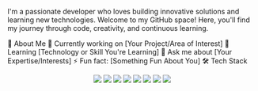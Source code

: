 I'm a passionate developer who loves building innovative solutions and learning new technologies. Welcome to my GitHub space! Here, you'll find my journey through code, creativity, and continuous learning.

🚀 About Me
🔭 Currently working on [Your Project/Area of Interest]
🌱 Learning [Technology or Skill You're Learning]
💬 Ask me about [Your Expertise/Interests]
⚡ Fun fact: [Something Fun About You]
🛠️ Tech Stack
<p align="center"> <img src="https://img.shields.io/badge/-JavaScript-F7DF1E?logo=javascript&logoColor=black&style=for-the-badge" /> <img src="https://img.shields.io/badge/-TypeScript-3178C6?logo=typescript&logoColor=white&style=for-the-badge" /> <img src="https://img.shields.io/badge/-React-61DAFB?logo=react&logoColor=black&style=for-the-badge" /> <img src="https://img.shields.io/badge/-Node.js-339933?logo=node.js&logoColor=white&style=for-the-badge" /> <img src="https://img.shields.io/badge/-Python-3776AB?logo=python&logoColor=white&style=for-the-badge" /> <img src="https://img.shields.io/badge/-Docker-2496ED?logo=docker&logoColor=white&style=for-the-badge" /> <img src="https://img.shields.io/badge/-Git-F05032?logo=git&logoColor=white&style=for-the-badge" /> <img src="https://img.shields.io/badge/-MongoDB-47A248?logo=mongodb&logoColor=white&style=for-the-badge" /> </p>
